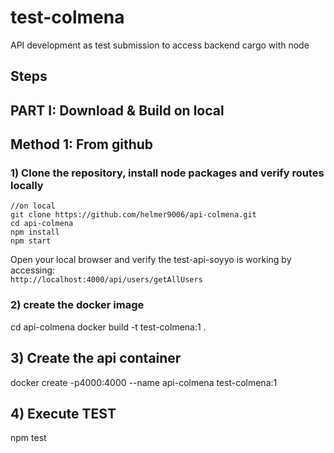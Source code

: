 # test-colmena

API development as test submission to access backend cargo with node

## Steps

## PART I: Download & Build on local

## Method 1: From github

### 1) Clone the repository, install node packages and verify routes locally

```
//on local
git clone https://github.com/helmer9006/api-colmena.git
cd api-colmena
npm install
npm start
```

Open your local browser and verify the test-api-soyyo is working by accessing:  
`http://localhost:4000/api/users/getAllUsers`

### 2) create the docker image

cd api-colmena
docker build -t test-colmena:1 .

## 3) Create the api container

docker create -p4000:4000 --name api-colmena test-colmena:1

## 4) Execute TEST

npm test
